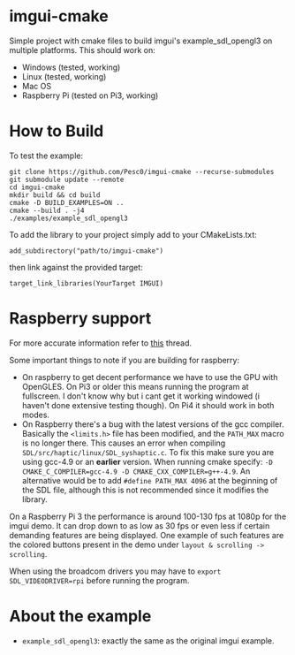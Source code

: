 # imgui-cmake

Simple project with cmake files to build imgui's example_sdl_opengl3 on multiple platforms. This should work on:
- Windows (tested, working)
- Linux (tested, working)
- Mac OS
- Raspberry Pi (tested on Pi3, working)

# How to Build

To test the example:
```
git clone https://github.com/Pesc0/imgui-cmake --recurse-submodules
git submodule update --remote
cd imgui-cmake
mkdir build && cd build
cmake -D BUILD_EXAMPLES=ON ..
cmake --build . -j4
./examples/example_sdl_opengl3
```

To add the library to your project simply add to your CMakeLists.txt: 

```add_subdirectory("path/to/imgui-cmake")```

then link against the provided target: 

```target_link_libraries(YourTarget IMGUI)```

# Raspberry support

For more accurate information refer to [this](https://github.com/ocornut/imgui/pull/2837) thread.

Some important things to note if you are building for raspberry:
- On raspberry to get decent performance we have to use the GPU with OpenGLES. On Pi3 or older this means running the program at fullscreen. I don't know why but i cant get it working windowed (i haven't done extensive testing though). On Pi4 it should work in both modes.
- On Raspberry there's a bug with the latest versions of the gcc compiler. Basically the `<limits.h>` file has been modified, and the `PATH_MAX` macro is no longer there. 
This causes an error when compiling `SDL/src/haptic/linux/SDL_syshaptic.c`. To fix this make sure you are using gcc-4.9 or an **earlier** version. When running cmake specify: `-D CMAKE_C_COMPILER=gcc-4.9 -D CMAKE_CXX_COMPILER=g++-4.9`. An alternative would be to add `#define PATH_MAX 4096` at the beginning of the SDL file, although this is not recommended since it modifies the library.

On a Raspberry Pi 3 the performance is around 100-130 fps at 1080p for the imgui demo. It can drop down to as low as 30 fps or even less if certain demanding features are being displayed. One example of such features are the colored buttons present in the demo under `layout & scrolling -> scrolling`.

When using the broadcom drivers you may have to ```export SDL_VIDEODRIVER=rpi``` before running the program.

# About the example

- `example_sdl_opengl3`: exactly the same as the original imgui example. 
